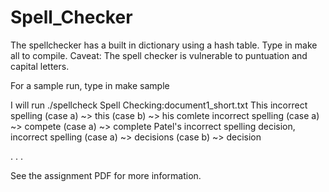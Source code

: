 # Spell_Checker

The spellchecker has a built in dictionary using a hash table. Type in make all to compile.
Caveat: The spell checker is vulnerable to puntuation and capital letters.

For a sample run, type in make sample

I will run ./spellcheck
Spell Checking:document1_short.txt
This
incorrect spelling
 (case a) ~> this
 (case b) ~> his
comlete
incorrect spelling
 (case a) ~> compete
 (case a) ~> complete
Patel's
incorrect spelling
decision,
incorrect spelling
 (case a) ~> decisions
 (case b) ~> decision
 
 .
 .
 .
 
 
 See the assignment PDF for more information.

